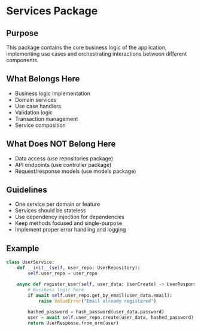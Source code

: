 # Services Package

## Purpose
This package contains the core business logic of the application, implementing use cases and orchestrating interactions between different components.

## What Belongs Here
- Business logic implementation
- Domain services
- Use case handlers
- Validation logic
- Transaction management
- Service composition

## What Does NOT Belong Here
- Data access (use repositories package)
- API endpoints (use controller package)
- Request/response models (use models package)

## Guidelines
- One service per domain or feature
- Services should be stateless
- Use dependency injection for dependencies
- Keep methods focused and single-purpose
- Implement proper error handling and logging

## Example
```python
class UserService:
    def __init__(self, user_repo: UserRepository):
        self.user_repo = user_repo

    async def register_user(self, user_data: UserCreate) -> UserResponse:
        # Business logic here
        if await self.user_repo.get_by_email(user_data.email):
            raise ValueError("Email already registered")
        
        hashed_password = hash_password(user_data.password)
        user = await self.user_repo.create(user_data, hashed_password)
        return UserResponse.from_orm(user)
```
